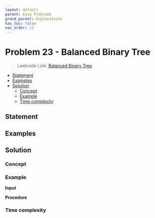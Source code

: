 ```yaml
---
layout: default
parent: Easy Problems
grand_parent: Explanations
has_toc: false
nav_order: 23
---
```


# <!-- omit in toc --> Problem 23 - Balanced Binary Tree

> Leetcode Link: [Balanced Binary Tree](https://leetcode.com/problems/balanced-binary-tree).

- [Statement](#statement)
- [Examples](#examples)
- [Solution](#solution)
  - [Concept](#concept)
  - [Example](#example)
  - [Time complexity](#time-complexity)

## Statement

## Examples

## Solution

### Concept

### Example

**Input**

**Procedure**

### Time complexity
